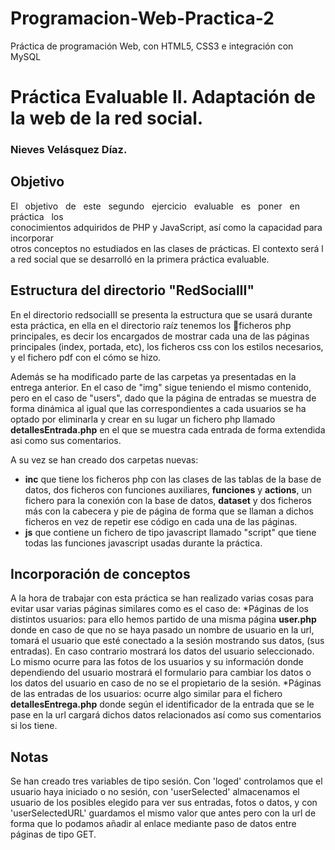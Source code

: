 # Programacion-Web-Practica-2
Práctica de programación Web, con HTML5, CSS3 e integración con MySQL

# Práctica Evaluable II. Adaptación de la web de la red social.
### Nieves Velásquez Díaz.

## Objetivo
El   objetivo   de   este   segundo   ejercicio   evaluable   es   poner   en   práctica   los conocimientos adquiridos de PHP y JavaScript, así como la capacidad para incorporar otros conceptos no estudiados en las clases de prácticas. El contexto será la red social que se desarrolló en la primera práctica evaluable.
## Estructura del directorio "RedSocialII"
En el directorio redsocialII se presenta la estructura que se usará durante esta práctica, en ella en el directorio raíz tenemos los ficheros
php principales, es decir los encargados de mostrar cada una de las páginas principales (index, portada, etc), los ficheros css con los estilos necesarios, y el fichero pdf con el cómo se hizo.

Además se ha modificado parte de las carpetas ya presentadas en la entrega anterior. En el caso de "img" sigue teniendo el mismo contenido, pero en el caso de "users", dado que la página de entradas se muestra de forma dinámica al igual que las correspondientes a cada usuarios se ha optado por eliminarla y crear en su lugar un fichero php llamado **detallesEntrada.php** en el que se muestra cada entrada de forma extendida asi como sus comentarios.

A su vez se han creado dos carpetas nuevas:
* **inc** que tiene los ficheros php con las clases de las tablas de la base de datos, dos ficheros con funciones auxiliares, **funciones** y **actions**, un fichero para la conexión con la base de datos, **dataset** y dos ficheros más con la cabecera y pie de página de forma que se llaman a dichos ficheros en vez de repetir ese código en cada una de las páginas.
* **js** que contiene un fichero de tipo javascript llamado "script" que tiene todas las funciones javascript usadas durante la práctica. 


## Incorporación de conceptos
A la hora de trabajar con esta práctica se han realizado varias cosas para evitar usar varias páginas similares como es el caso de:
*Páginas de los distintos usuarios: para ello hemos partido de una misma página **user.php** donde en caso de que no se haya pasado un nombre de usuario en la url, tomará el usuario que esté conectado a la sesión mostrando sus datos, (sus entradas). En caso contrario mostrará los datos del usuario seleccionado. Lo mismo ocurre para las fotos de los usuarios y su información donde dependiendo del usuario mostrará el formulario para cambiar los datos o los datos del usuario en caso de no se el propietario de la sesión.
*Páginas de las entradas de los usuarios: ocurre algo similar para el fichero **detallesEntrega.php** donde según el identificador de la entrada que se le pase en la url cargará dichos datos relacionados así como sus comentarios si los tiene.

## Notas
Se han creado tres variables de tipo sesión. Con 'loged' controlamos que el usuario haya iniciado o no sesión, con 'userSelected' almacenamos el usuario de los posibles elegido para ver sus entradas, fotos o datos, y con 'userSelectedURL' guardamos el mismo valor que antes pero con la url de forma que lo podamos añadir al enlace mediante paso de datos entre páginas de tipo GET.
